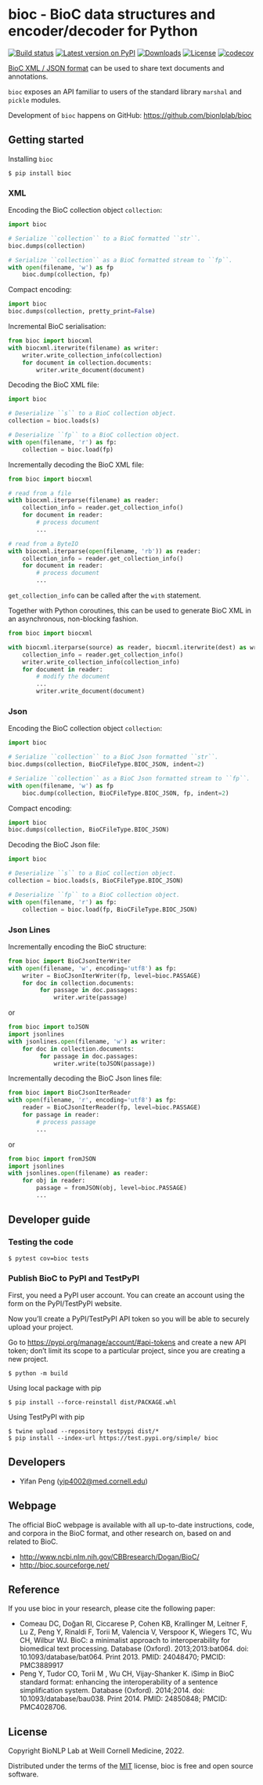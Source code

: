 # bioc - BioC data structures and encoder/decoder for Python

[![Build
status](https://github.com/bionlplab/bioc/actions/workflows/pytest.yml/badge.svg)](https://github.com/bionlplab/bioc/)
[![Latest version on
PyPI](https://img.shields.io/pypi/v/bioc.svg)](https://pypi.python.org/pypi/bioc)
[![Downloads](https://img.shields.io/pypi/dm/bioc.svg)](https://pypi.python.org/pypi/bioc)
[![License](https://img.shields.io/pypi/l/bioc.svg)](https://opensource.org/licenses/MIT)
[![codecov](https://codecov.io/gh/bionlplab/bioc/branch/master/graph/badge.svg?token=3kEUctqxTx)](https://codecov.io/gh/bionlplab/bioc)

[BioC XML / JSON format](http://bioc.sourceforge.net/) can be used to
share text documents and annotations.

`bioc` exposes an API familiar to users of the standard library
`marshal` and `pickle` modules.

Development of `bioc` happens on GitHub:
<https://github.com/bionlplab/bioc>

## Getting started

Installing `bioc`

```shell
$ pip install bioc
```

### XML

Encoding the BioC collection object `collection`:

```python
import bioc

# Serialize ``collection`` to a BioC formatted ``str``.
bioc.dumps(collection)

# Serialize ``collection`` as a BioC formatted stream to ``fp``.
with open(filename, 'w') as fp
    bioc.dump(collection, fp)
```

Compact encoding:

```python
import bioc
bioc.dumps(collection, pretty_print=False)
```

Incremental BioC serialisation:

```python
from bioc import biocxml
with biocxml.iterwrite(filename) as writer:
    writer.write_collection_info(collection)
    for document in collection.documents:
        writer.write_document(document)
```

Decoding the BioC XML file:

```python
import bioc

# Deserialize ``s`` to a BioC collection object.
collection = bioc.loads(s)

# Deserialize ``fp`` to a BioC collection object.
with open(filename, 'r') as fp:
    collection = bioc.load(fp)
```

Incrementally decoding the BioC XML file:

```python
from bioc import biocxml

# read from a file
with biocxml.iterparse(filename) as reader:
    collection_info = reader.get_collection_info()
    for document in reader:
        # process document
        ...

# read from a ByteIO
with biocxml.iterparse(open(filename, 'rb')) as reader:
    collection_info = reader.get_collection_info()
    for document in reader:
        # process document
        ...
```

`get_collection_info` can be called after the `with` statement.

Together with Python coroutines, this can be used to generate BioC XML
in an asynchronous, non-blocking fashion.

```python
from bioc import biocxml

with biocxml.iterparse(source) as reader, biocxml.iterwrite(dest) as writer:
    collection_info = reader.get_collection_info()
    writer.write_collection_info(collection_info)
    for document in reader:
        # modify the document
        ...
        writer.write_document(document)
```

### Json

Encoding the BioC collection object `collection`:

```python
import bioc

# Serialize ``collection`` to a BioC Json formatted ``str``.
bioc.dumps(collection, BioCFileType.BIOC_JSON, indent=2)

# Serialize ``collection`` as a BioC Json formatted stream to ``fp``.
with open(filename, 'w') as fp
    bioc.dump(collection, BioCFileType.BIOC_JSON, fp, indent=2)
```

Compact encoding:

```python
import bioc
bioc.dumps(collection, BioCFileType.BIOC_JSON)
```

Decoding the BioC Json file:

```python
import bioc

# Deserialize ``s`` to a BioC collection object.
collection = bioc.loads(s, BioCFileType.BIOC_JSON)

# Deserialize ``fp`` to a BioC collection object.
with open(filename, 'r') as fp:
    collection = bioc.load(fp, BioCFileType.BIOC_JSON)
```

### Json Lines

Incrementally encoding the BioC structure:

```python
from bioc import BioCJsonIterWriter
with open(filename, 'w', encoding='utf8') as fp:
    writer = BioCJsonIterWriter(fp, level=bioc.PASSAGE)
    for doc in collection.documents:
         for passage in doc.passages:
             writer.write(passage)
```

or

```python
from bioc import toJSON
import jsonlines
with jsonlines.open(filename, 'w') as writer:
    for doc in collection.documents:
         for passage in doc.passages:
             writer.write(toJSON(passage))
```

Incrementally decoding the BioC Json lines file:

```python
from bioc import BioCJsonIterReader
with open(filename, 'r', encoding='utf8') as fp:
    reader = BioCJsonIterReader(fp, level=bioc.PASSAGE)
    for passage in reader:
        # process passage
        ...
```

or

```python
from bioc import fromJSON
import jsonlines
with jsonlines.open(filename) as reader:
    for obj in reader:
        passage = fromJSON(obj, level=bioc.PASSAGE)
        ...
```

## Developer guide

### Testing the code

```shell
$ pytest cov=bioc tests
```

### Publish BioC to PyPI and TestPyPI

First, you need a PyPI user account. You can create an account using the
form on the PyPI/TestPyPI website.

Now you’ll create a PyPI/TestPyPI API token so you will be able to
securely upload your project.

Go to <https://pypi.org/manage/account/#api-tokens> and create a new API
token; don’t limit its scope to a particular project, since you are
creating a new project.

```shell
$ python -m build
```

Using local package with pip

```shell
$ pip install --force-reinstall dist/PACKAGE.whl
```

Using TestPyPI with pip

```shell
$ twine upload --repository testpypi dist/*
$ pip install --index-url https://test.pypi.org/simple/ bioc
```

## Developers

  - Yifan Peng (<yip4002@med.cornell.edu>)

## Webpage

The official BioC webpage is available with all up-to-date instructions,
code, and corpora in the BioC format, and other research on, based on
and related to BioC.

  - <http://www.ncbi.nlm.nih.gov/CBBresearch/Dogan/BioC/>
  - <http://bioc.sourceforge.net/>

## Reference

If you use bioc in your research, please cite the following paper:

  - Comeau DC, Doğan RI, Ciccarese P, Cohen KB, Krallinger M, Leitner F, Lu Z, Peng Y, Rinaldi F, Torii M, 
    Valencia V, Verspoor K, Wiegers TC, Wu CH, Wilbur WJ. BioC: a minimalist approach to interoperability 
    for biomedical text processing. Database (Oxford). 2013;2013:bat064. doi: 10.1093/database/bat064. 
    Print 2013. PMID: 24048470; PMCID: PMC3889917
  - Peng Y, Tudor CO, Torii M , Wu CH, Vijay-Shanker K. iSimp in BioC standard format: enhancing the 
    interoperability of a sentence simplification system. Database (Oxford). 2014;2014. 
    doi: 10.1093/database/bau038. Print 2014. PMID: 24850848; PMCID: PMC4028706. 
    
## License

Copyright BioNLP Lab at Weill Cornell Medicine, 2022.

Distributed under the terms of the [MIT](https://github.com/bionlplab/bioc/blob/master/LICENSE) license, 
bioc is free and open source software.
